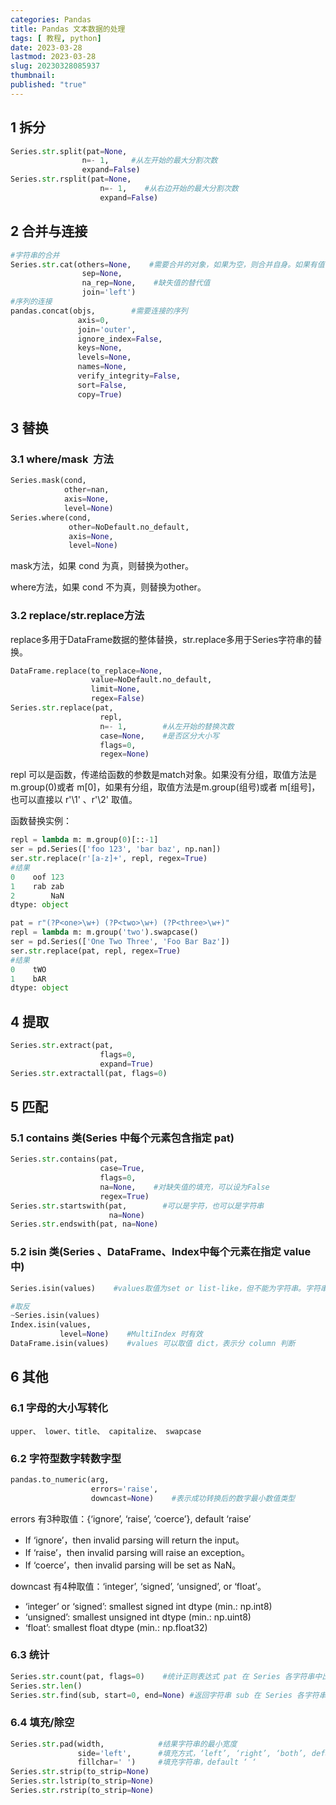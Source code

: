 ```yaml
---
categories: Pandas
title: Pandas 文本数据的处理
tags: [ 教程, python]
date: 2023-03-28
lastmod: 2023-03-28 
slug: 20230328085937
thumbnail:  
published: "true"
---
```



## 1 拆分
  

```python
Series.str.split(pat=None,
                n=- 1,     #从左开始的最大分割次数
                expand=False)
Series.str.rsplit(pat=None,
                    n=- 1,    #从右边开始的最大分割次数
                    expand=False)
```
 
## 2 合并与连接  

```python
#字符串的合并
Series.str.cat(others=None,    #需要合并的对象，如果为空，则合并自身。如果有值，以索引为主键，相应合并
                sep=None,
                na_rep=None,    #缺失值的替代值
                join='left')
#序列的连接
pandas.concat(objs,        #需要连接的序列
               axis=0,
               join='outer',
               ignore_index=False,
               keys=None,
               levels=None,
               names=None,
               verify_integrity=False,
               sort=False,
               copy=True)
```
 
## 3 替换  

### 3.1 where/mask  方法  

```python
Series.mask(cond,
            other=nan,  
            axis=None,
            level=None)
Series.where(cond,
             other=NoDefault.no_default,
             axis=None,
             level=None)
```

mask方法，如果 cond 为真，则替换为other。  

where方法，如果 cond 不为真，则替换为other。  

### 3.2 replace/str.replace方法  

replace多用于DataFrame数据的整体替换，str.replace多用于Series字符串的替换。  

```python
DataFrame.replace(to_replace=None,
                  value=NoDefault.no_default,
                  limit=None,
                  regex=False) 
Series.str.replace(pat,
                    repl, 
                    n=- 1,        #从左开始的替换次数
                    case=None,    #是否区分大小写
                    flags=0,
                    regex=None)
```

repl 可以是函数，传递给函数的参数是match对象。如果没有分组，取值方法是m.group(0)或者 m[0]，如果有分组，取值方法是m.group(组号)或者 m[组号]，也可以直接以 r'\1' 、r'\2' 取值。  

函数替换实例：  

```python
repl = lambda m: m.group(0)[::-1]
ser = pd.Series(['foo 123', 'bar baz', np.nan])
ser.str.replace(r'[a-z]+', repl, regex=True)
#结果
0    oof 123
1    rab zab
2        NaN
dtype: object 

pat = r"(?P<one>\w+) (?P<two>\w+) (?P<three>\w+)"
repl = lambda m: m.group('two').swapcase()
ser = pd.Series(['One Two Three', 'Foo Bar Baz'])
ser.str.replace(pat, repl, regex=True)
#结果
0    tWO
1    bAR
dtype: object
```
  
## 4 提取  

```python
Series.str.extract(pat,
                    flags=0,
                    expand=True)
Series.str.extractall(pat, flags=0)
```

## 5 匹配  

### 5.1 contains 类(Series 中每个元素包含指定 pat)  

```python
Series.str.contains(pat,
                    case=True,
                    flags=0,
                    na=None,    #对缺失值的填充，可以设为False
                    regex=True)
Series.str.startswith(pat,        #可以是字符，也可以是字符串
                      na=None)
Series.str.endswith(pat, na=None)
```

### 5.2 isin 类(Series 、DataFrame、Index中每个元素在指定 value 中)  

```python
Series.isin(values)    #values取值为set or list-like，但不能为字符串。字符串应转换为列表

#取反
~Series.isin(values)
Index.isin(values,
           level=None)    #MultiIndex 时有效
DataFrame.isin(values)    #values 可以取值 dict，表示分 column 判断
```

## 6 其他  

### 6.1 字母的大小写转化  

`upper、 lower、title、 capitalize、 swapcase`  

### 6.2 字符型数字转数字型  

```python
pandas.to_numeric(arg,
                  errors='raise',
                  downcast=None)    #表示成功转换后的数字最小数值类型
```

errors 有3种取值：{‘ignore’, ‘raise’, ‘coerce’}, default ‘raise’
- If ‘ignore’，then invalid parsing will return the input。
- If ‘raise’，then invalid parsing will raise an exception。
- If ‘coerce’，then invalid parsing will be set as NaN。  

downcast 有4种取值：‘integer’, ‘signed’, ‘unsigned’, or ‘float’。
- ‘integer’ or ‘signed’: smallest signed int dtype (min.: np.int8)
- ‘unsigned’: smallest unsigned int dtype (min.: np.uint8)
- ‘float’: smallest float dtype (min.: np.float32)

### 6.3 统计  

```python
Series.str.count(pat, flags=0)    #统计正则表达式 pat 在 Series 各字符串中出现的次数
Series.str.len()
Series.str.find(sub, start=0, end=None) #返回字符串 sub 在 Series 各字符串中出现的最小位置
```

### 6.4 填充/除空  

```python
Series.str.pad(width,            #结果字符串的最小宽度
               side='left',      #填充方式，‘left’, ‘right’, ‘both’, default ‘left’
               fillchar=' ')     #填充字符串，default ‘ ‘
Series.str.strip(to_strip=None)
Series.str.lstrip(to_strip=None)
Series.str.rstrip(to_strip=None)
```